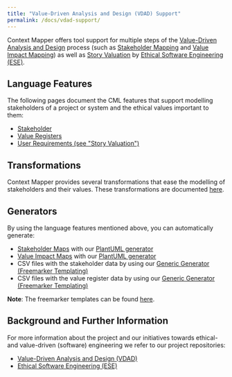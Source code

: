 ```yaml
---
title: "Value-Driven Analysis and Design (VDAD) Support"
permalink: /docs/vdad-support/
---
```


Context Mapper offers tool support for multiple steps of the [Value-Driven Analysis and Design](https://ethical-se.github.io/value-driven-analysis-and-design) process (such as [Stakeholder Mapping](https://ethical-se.github.io/value-driven-analysis-and-design/practices/stakeholder-mapping) and [Value Impact Mapping](https://ethical-se.github.io/value-driven-analysis-and-design/practices/value-impact-mapping)) as well as [Story Valuation](https://github.com/ethical-se/ese-practices/blob/main/practices/ESE-StoryValuation.md) by [Ethical Software Engineering (ESE)](https://github.com/ethical-se/ese-practices). 

## Language Features

The following pages document the CML features that support modelling stakeholders of a project or system and the ethical values important to them:

 * [Stakeholder](/docs/stakeholders/)
 * [Value Registers](/docs/value-registers/)
 * [User Requirements (see "Story Valuation")](/docs/user-requirements/#story-valuation)

## Transformations

Context Mapper provides several transformations that ease the modelling of stakeholders and their values. These transformations are documented [here](/docs/stakeholder-and-value-modelling-transformations/).

## Generators

By using the language features mentioned above, you can automatically generate:

 * [Stakeholder Maps](https://ethical-se.github.io/value-driven-analysis-and-design/practices/stakeholder-mapping) with our [PlantUML generator](/docs/plant-uml/)
 * [Value Impact Maps](https://ethical-se.github.io/value-driven-analysis-and-design/practices/value-impact-mapping) with our [PlantUML generator](/docs/plant-uml/)
 * CSV files with the stakeholder data by using our [Generic Generator (Freemarker Templating)](/docs/generic-freemarker-generator/)
 * CSV files with the value register data by using our [Generic Generator (Freemarker Templating)](/docs/generic-freemarker-generator/)

**Note**: The freemarker templates can be found [here](https://github.com/ContextMapper/context-mapper-dsl/tree/master/org.contextmapper.dsl.ui/samples/freemarker/csv-files). 

## Background and Further Information

For more information about the project and our initiatives towards ethical- and value-driven (software) engineering we refer to our project repositories:

 * [Value-Driven Analysis and Design (VDAD)](https://github.com/ethical-se/value-driven-analysis-and-design)
 * [Ethical Software Engineering (ESE)](https://github.com/ethical-se/ese-practices)
